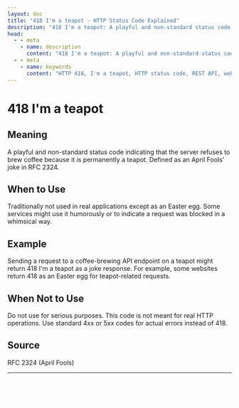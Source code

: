 ```yaml
---
layout: doc
title: "418 I'm a teapot - HTTP Status Code Explained"
description: "418 I'm a teapot: A playful and non-standard status code indicating that the server refuses to brew coffee because it is permanently a teapot. Defined as an ..."
head:
  - - meta
    - name: description
      content: "418 I'm a teapot: A playful and non-standard status code indicating that the server refuses to brew coffee because it is permanently a teapot. Defined as an ..."
  - - meta
    - name: keywords
      content: "HTTP 418, I'm a teapot, HTTP status code, REST API, web development"
---
```


# 418 I'm a teapot

## Meaning

A playful and non-standard status code indicating that the server refuses to brew coffee because it is permanently a teapot. Defined as an April Fools' joke in RFC 2324.

## When to Use

Traditionally not used in real applications except as an Easter egg. Some services might use it humorously or to indicate a request was blocked in a whimsical way.

## Example

Sending a request to a coffee-brewing API endpoint on a teapot might return 418 I'm a teapot as a joke response. For example, some websites return 418 as an Easter egg for teapot-related requests.

## When Not to Use

Do not use for serious purposes. This code is not meant for real HTTP operations. Use standard 4xx or 5xx codes for actual errors instead of 418.

## Source

RFC 2324 (April Fools)

---

<div style="margin-top: 40px;">
  <a href="/http-codes/" style="display: inline-block; padding: 12px 24px; background: hsl(var(--primary)); color: white; text-decoration: none; border-radius: var(--radius); font-weight: 500; transition: all 0.2s ease;">← Back to Search</a>
</div>
